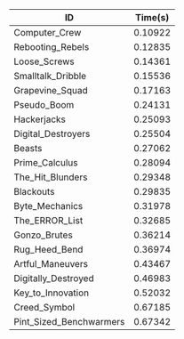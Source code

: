 |ID|Time(s)|
|-|-|
|Computer_Crew|0.10922|
|Rebooting_Rebels|0.12835|
|Loose_Screws|0.14361|
|Smalltalk_Dribble|0.15536|
|Grapevine_Squad|0.17163|
|Pseudo_Boom|0.24131|
|Hackerjacks|0.25093|
|Digital_Destroyers|0.25504|
|Beasts|0.27062|
|Prime_Calculus|0.28094|
|The_Hit_Blunders|0.29348|
|Blackouts|0.29835|
|Byte_Mechanics|0.31978|
|The_ERROR_List|0.32685|
|Gonzo_Brutes|0.36214|
|Rug_Heed_Bend|0.36974|
|Artful_Maneuvers|0.43467|
|Digitally_Destroyed|0.46983|
|Key_to_Innovation|0.52032|
|Creed_Symbol|0.67185|
|Pint_Sized_Benchwarmers|0.67342|

